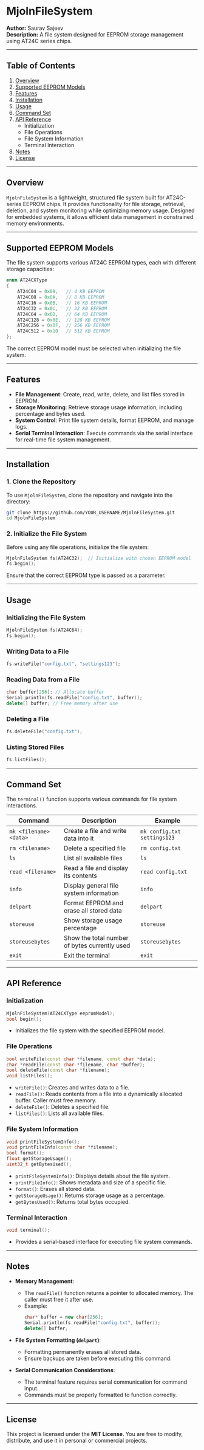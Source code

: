 # MjolnFileSystem  

**Author:** Saurav Sajeev  
**Description:** A file system designed for EEPROM storage management using AT24C series chips.

---

## **Table of Contents**  
1. [Overview](#overview)  
2. [Supported EEPROM Models](#supported-eeprom-models)  
3. [Features](#features)  
4. [Installation](#installation)  
5. [Usage](#usage)  
6. [Command Set](#command-set)  
7. [API Reference](#api-reference)  
   - Initialization  
   - File Operations  
   - File System Information  
   - Terminal Interaction  
8. [Notes](#notes)  
9. [License](#license)  

---

## **Overview**  
`MjolnFileSystem` is a lightweight, structured file system built for AT24C-series EEPROM chips. It provides functionality for file storage, retrieval, deletion, and system monitoring while optimizing memory usage. Designed for embedded systems, it allows efficient data management in constrained memory environments.

---

## **Supported EEPROM Models**  
The file system supports various AT24C EEPROM types, each with different storage capacities:

```cpp
enum AT24CXType
{
    AT24C04 = 0x09,   // 4 KB EEPROM
    AT24C08 = 0x0A,   // 8 KB EEPROM
    AT24C16 = 0x0B,   // 16 KB EEPROM
    AT24C32 = 0x0C,   // 32 KB EEPROM
    AT24C64 = 0x0D,   // 64 KB EEPROM
    AT24C128 = 0x0E,  // 128 KB EEPROM
    AT24C256 = 0x0F,  // 256 KB EEPROM
    AT24C512 = 0x10   // 512 KB EEPROM
};
```

The correct EEPROM model must be selected when initializing the file system.

---

## **Features**  
- **File Management**: Create, read, write, delete, and list files stored in EEPROM.  
- **Storage Monitoring**: Retrieve storage usage information, including percentage and bytes used.  
- **System Control**: Print file system details, format EEPROM, and manage logs.  
- **Serial Terminal Interaction**: Execute commands via the serial interface for real-time file system management.  

---

## **Installation**  

### 1. Clone the Repository  
To use `MjolnFileSystem`, clone the repository and navigate into the directory:

```bash
git clone https://github.com/YOUR_USERNAME/MjolnFileSystem.git
cd MjolnFileSystem
```

### 2. Initialize the File System  
Before using any file operations, initialize the file system:

```cpp
MjolnFileSystem fs(AT24C32);  // Initialize with chosen EEPROM model
fs.begin();
```

Ensure that the correct EEPROM type is passed as a parameter.

---

## **Usage**  

### Initializing the File System  
```cpp
MjolnFileSystem fs(AT24C64);
fs.begin();
```

### Writing Data to a File  
```cpp
fs.writeFile("config.txt", "settings123");
```

### Reading Data from a File  
```cpp
char buffer[256]; // Allocate buffer
Serial.println(fs.readFile("config.txt", buffer));
delete[] buffer; // Free memory after use
```

### Deleting a File  
```cpp
fs.deleteFile("config.txt");
```

### Listing Stored Files  
```cpp
fs.listFiles();
```

---

## **Command Set**  

The `terminal()` function supports various commands for file system interactions.  

| **Command**         | **Description**                                  | **Example**                  |
|---------------------|--------------------------------------------------|------------------------------|
| `mk <filename> <data>` | Create a file and write data into it            | `mk config.txt settings123`  |
| `rm <filename>`    | Delete a specified file                          | `rm config.txt`              |
| `ls`               | List all available files                          | `ls`                         |
| `read <filename>`  | Read a file and display its contents              | `read config.txt`            |
| `info`             | Display general file system information           | `info`                       |
| `delpart`          | Format EEPROM and erase all stored data           | `delpart`                    |
| `storeuse`         | Show storage usage percentage                     | `storeuse`                    |
| `storeusebytes`    | Show the total number of bytes currently used     | `storeusebytes`               |
| `exit`             | Exit the terminal                                 | `exit`                        |

---

## **API Reference**  

### Initialization  

```cpp
MjolnFileSystem(AT24CXType eepromModel);
bool begin();
```
- Initializes the file system with the specified EEPROM model.  

### File Operations  

```cpp
bool writeFile(const char *filename, const char *data);
char *readFile(const char *filename, char *buffer);
bool deleteFile(const char *filename);
void listFiles();
```
- `writeFile()`: Creates and writes data to a file.  
- `readFile()`: Reads contents from a file into a dynamically allocated buffer. Caller must free memory.  
- `deleteFile()`: Deletes a specified file.  
- `listFiles()`: Lists all available files.  

### File System Information  

```cpp
void printFileSystemInfo();
void printFileInfo(const char *filename);
bool format();
float getStorageUsage();
uint32_t getBytesUsed();
```
- `printFileSystemInfo()`: Displays details about the file system.  
- `printFileInfo()`: Shows metadata and size of a specific file.  
- `format()`: Erases all stored data.  
- `getStorageUsage()`: Returns storage usage as a percentage.  
- `getBytesUsed()`: Returns total bytes occupied.  

### Terminal Interaction  

```cpp
void terminal();
```
- Provides a serial-based interface for executing file system commands.  

---

## **Notes**  

- **Memory Management**:  
  - The `readFile()` function returns a pointer to allocated memory. The caller must free it after use.  
  - Example:
    ```cpp
    char* buffer = new char[256];
    Serial.println(fs.readFile("config.txt", buffer));
    delete[] buffer;
    ```
  
- **File System Formatting (`delpart`)**:  
  - Formatting permanently erases all stored data.  
  - Ensure backups are taken before executing this command.  

- **Serial Communication Considerations**:  
  - The terminal feature requires serial communication for command input.  
  - Commands must be properly formatted to function correctly.  

---

## **License**  

This project is licensed under the **MIT License**. You are free to modify, distribute, and use it in personal or commercial projects.  

